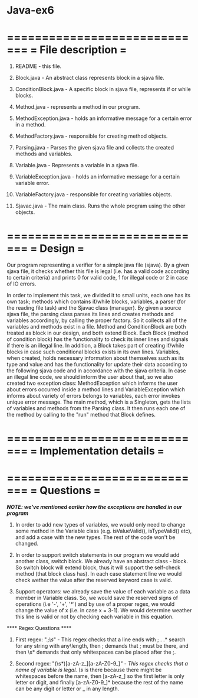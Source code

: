 # Java-ex6


=============================
=      File description     =
=============================
1. README - this file.

2. Block.java - An abstract class represents block in a sjava file.

3. ConditionBlock.java - A specific block in sjava file, represents if or while blocks.

4. Method.java - represents a method in our program.

5. MethodException.java - holds an informative message for a certain error in a method.

6. MethodFactory.java - responsible for creating method objects.

7. Parsing.java - Parses the given sjava file and collects the created methods and variables.

8. Variable.java - Represents a variable in a sjava file.

9. VariableException.java - holds an informative message for a certain  variable error.

10. VariableFactory.java - responsible for creating variables objects.

11. Sjavac.java - The main class. Runs the whole program using the other objects.

=============================
=          Design           =
=============================
Our program representing a verifier for a simple java file (sjava). By a given sjava file, it checks
whether this file is legal (i.e. has a valid code according to certain criteria) and prints 0 for valid
code, 1 for illegal code or 2 in case of IO errors.

In order to implement this task, we divided it to small units, each one has its own task; methods which
contains if/while blocks, variables, a parser (for the reading file task) and the Sjavac class (manager).
By given a source sjava file, the parsing class parses its lines and creates methods and variables
accordingly, by calling the proper factory. So it collects all of the variables and methods exist in a file.
Method and ConditionBlock are both treated as block in our design, and both extend Block.
Each Block (method of condition block) has the functionality to check its inner lines and signals if there is
an illegal line.
In addition, a Block takes part of creating if/while blocks in case such conditional blocks exists in its own
lines. Variables, when created, holds necessary information about themselves such as its type and value and
has the functionality for update their data according to the following sjava code and in accordance with
the sjava criteria.
In case an illegal line code, we should inform the user about that, so we also created two exception class:
MethodException which informs the user about errors occurred inside a method lines and VariableException
which informs about variety of errors belongs to variables, each error invokes unique error message.
The main method, which is a Singleton, gets the lists of variables and methods from the Parsing class.
It then runs each one of the method by calling to the "run" method that Block defines.

=============================
=  Implementation details   =
=============================


=============================
=  Questions   =
=============================
***NOTE: we've mentioned earlier how the exceptions are handled in our program***

1. In order to add new types of variables, we would only need to change some method in the Variable class
   (e.g. isValueValid(), isTypeValid() etc), and add a case with the new types. The rest of the code won't
   be changed.

2. In order to support switch statements in our program we would add another class, switch block. 
   We already have an abstract class - block. So switch block will extend block, thus it will support the
   self-check method (that block class has). In each case statement line we would check wether the value
   after the reserved keyword case is valid.
   
3. Support operators: we already save the value of each variable as a data member in Variable class. So, we
   would save the reserved signs of operations (i.e '-', '+', '*') and by use of a proper regex, we would
   change the value of x (i.e. in case x = 3-1).
   We would determine weather this line is valid or not by checking each variable in this equation.

**** Regex Questions ****

1. First regex: ".*;\\s*" - This regex checks that a line ends with ; .  .* search for any string with
   any\length, then ; demands     that ; must be there, and then \\s* demands that only whitespaces can be
   placed after the ;.

2. Second regex: "(\s*)[a-zA-z_][a-zA-Z0-9_]*" - This regex checks that a name of variable is legal. \s* is
   there because there might be whitespaces before the name, then [a-zA-z_] so the first letter is only
   letter or digit, and finally [a-zA-Z0-9_]* because the rest of the name can be any digit or letter or _ in
   any length.
